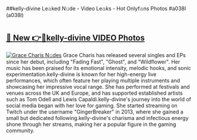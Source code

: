 ##kelly-divine Le𝚊ked N𝚞de - Video Le𝚊ks - Hot Onlyf𝚊ns Photos #a038l (a038l)

# <h2><a href="https://mediaupload.pro?title=kelly-divine&ref=9FEB">🔗 New 👉🔴kelly-divine VIDEO Photos</a></h2>

[![Grace Charis N𝚞des](https://i.imgur.com/rIISA9y.gif)](https://mediaupload.pro?title=kelly-divine&ref=9FEB)
Grace Charis has released several singles and EPs since her debut, including "Fading Fast", "Ghost", and "Wildflower". Her music has been praised for its emotional intensity, melodic hooks, and sonic experimentation.kelly-divine is known for her high-energy live performances, which often feature her playing multiple instruments and showcasing her impressive vocal range. She has performed at festivals and venues across the UK and Europe, and has supported established artists such as Tom Odell and Lewis Capaldi.kelly-divine's journey into the world of social media began with her love for gaming. She started streaming on Twitch under the username "GingerBreaker" in 2013, where she gained a small but dedicated following.kelly-divine's charisma and infectious energy shone through her streams, making her a popular figure in the gaming community.